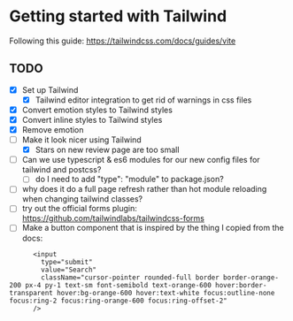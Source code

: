 # Getting started with Tailwind

Following this guide: <https://tailwindcss.com/docs/guides/vite>

## TODO

- [x] Set up Tailwind
  - [x] Tailwind editor integration to get rid of warnings in css files
- [x] Convert emotion styles to Tailwind styles
- [x] Convert inline styles to Tailwind styles
- [x] Remove emotion
- [ ] Make it look nicer using Tailwind
  - [x] Stars on new review page are too small
- [ ] Can we use typescript & es6 modules for our new config files for tailwind and postcss?
  - [ ] do I need to add "type": "module" to package.json?
- [ ] why does it do a full page refresh rather than hot module reloading when changing tailwind classes?
- [ ] try out the official forms plugin: <https://github.com/tailwindlabs/tailwindcss-forms>
- [ ] Make a button component that is inspired by the thing I copied from the docs:

```
      <input
        type="submit"
        value="Search"
        className="cursor-pointer rounded-full border border-orange-200 px-4 py-1 text-sm font-semibold text-orange-600 hover:border-transparent hover:bg-orange-600 hover:text-white focus:outline-none focus:ring-2 focus:ring-orange-600 focus:ring-offset-2"
      />
```
